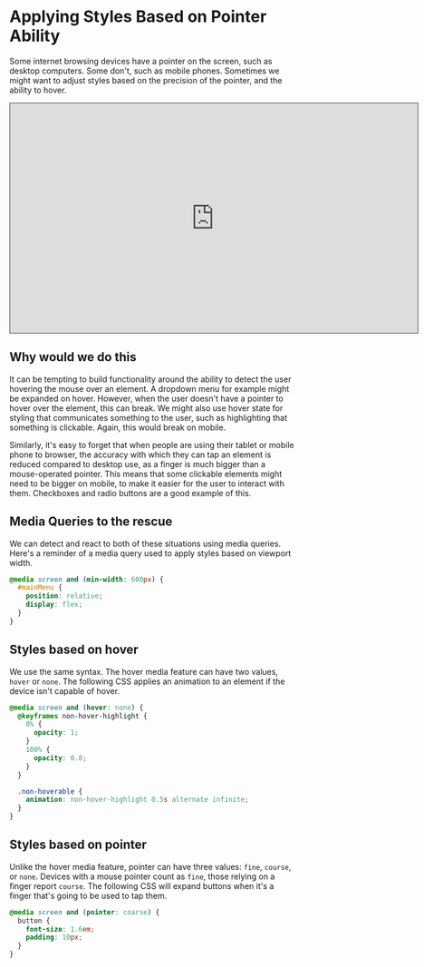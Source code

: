 # Applying Styles Based on Pointer Ability

Some internet browsing devices have a pointer on the screen, such as desktop computers. Some don't, such as mobile phones. Sometimes we might want to adjust styles based on the precision of the pointer, and the ability to hover.

<iframe src="https://dmureplay.cloud.panopto.eu/Panopto/Pages/Embed.aspx?id=a3d065bb-36ef-454d-8100-ac58015358e8&autoplay=false&offerviewer=true&showtitle=true&showbrand=false&start=0&interactivity=all" height="405" width="720" style="border: 1px solid #464646;" allowfullscreen allow="autoplay"></iframe>

## Why would we do this

It can be tempting to build functionality around the ability to detect the user hovering the mouse over an element. A dropdown menu for example might be expanded on hover. However, when the user doesn't have a pointer to hover over the element, this can break. We might also use hover state for styling that communicates something to the user, such as highlighting that something is clickable. Again, this would break on mobile.

Similarly, it's easy to forget that when people are using their tablet or mobile phone to browser, the accuracy with which they can tap an element is reduced compared to desktop use, as a finger is much bigger than a mouse-operated pointer. This means that some clickable elements might need to be bigger on mobile, to make it easier for the user to interact with them. Checkboxes and radio buttons are a good example of this.

## Media Queries to the rescue

We can detect and react to both of these situations using media queries. Here's a reminder of a media query used to apply styles based on viewport width.

```css
@media screen and (min-width: 600px) {
  #mainMenu {
    position: relative;
    display: flex;
  }
}
```

## Styles based on hover

We use the same syntax. The hover media feature can have two values, `hover` or `none`. The following CSS applies an animation to an element if the device isn't capable of hover.

```CSS
@media screen and (hover: none) {
  @keyframes non-hover-highlight {
    0% {
      opacity: 1;
    }
    100% {
      opacity: 0.8;
    }
  }

  .non-hoverable {
    animation: non-hover-highlight 0.5s alternate infinite;
  }
}
```

## Styles based on pointer

Unlike the hover media feature, pointer can have three values: `fine`, `course`, or `none`. Devices with a mouse pointer count as `fine`, those relying on a finger report `course`. The following CSS will expand buttons when it's a finger that's going to be used to tap them.

```CSS
@media screen and (pointer: coarse) {
  button {
    font-size: 1.6em;
    padding: 10px;
  }
}
```
